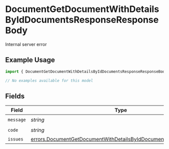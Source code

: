 # DocumentGetDocumentWithDetailsByIdDocumentsResponseResponseBody

Internal server error

## Example Usage

```typescript
import { DocumentGetDocumentWithDetailsByIdDocumentsResponseResponseBody } from "@documenso/sdk-typescript/models/errors";

// No examples available for this model
```

## Fields

| Field                                                                                                                                                  | Type                                                                                                                                                   | Required                                                                                                                                               | Description                                                                                                                                            |
| ------------------------------------------------------------------------------------------------------------------------------------------------------ | ------------------------------------------------------------------------------------------------------------------------------------------------------ | ------------------------------------------------------------------------------------------------------------------------------------------------------ | ------------------------------------------------------------------------------------------------------------------------------------------------------ |
| `message`                                                                                                                                              | *string*                                                                                                                                               | :heavy_check_mark:                                                                                                                                     | N/A                                                                                                                                                    |
| `code`                                                                                                                                                 | *string*                                                                                                                                               | :heavy_check_mark:                                                                                                                                     | N/A                                                                                                                                                    |
| `issues`                                                                                                                                               | [errors.DocumentGetDocumentWithDetailsByIdDocumentsResponseIssues](../../models/errors/documentgetdocumentwithdetailsbyiddocumentsresponseissues.md)[] | :heavy_minus_sign:                                                                                                                                     | N/A                                                                                                                                                    |